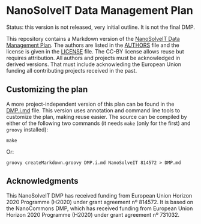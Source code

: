 # NanoSolveIT Data Management Plan

Status: this version is not released, very initial outline. It is not the final DMP.

This repository contains a Markdown version of the [NanoSolveIT Data Management Plan](DMP.md). The authors are listed in the [AUTHORS](AUTHORS.md) file
and the license is given in the [LICENSE](LICENSE.md) file. The CC-BY license allows reuse but requires attribution. All authors and projects must
be acknowledged in derived versions. That must include acknowleding the European Union funding all contributing projects received in the past.

## Customizing the plan

A more project-independent version of this plan can be found in the [DMP.i.md](DMP.i.md) file. This version uses annotation and command line
tools to customize the plan, making reuse easier. The source can be compiled by either of the following two commands (it needs
`make` (only for the first) and `groovy` installed):

```shell
make
```

Or:

```shell
groovy createMarkdown.groovy DMP.i.md NanoSolveIT 814572 > DMP.md
```

## Acknowledgments

This NanoSolveIT DMP has received funding from European Union Horizon 2020 Programme (H2020) under grant agreement nº 814572.
It is based on the NanoCommons DMP, which has received funding from European Union Horizon 2020 Programme (H2020) under grant agreement nº 731032.
